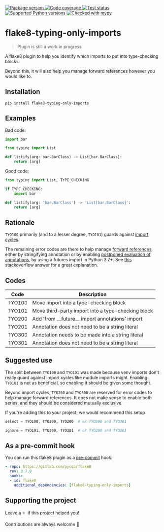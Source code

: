 <a href="https://pypi.org/project/flake8-typing-only-imports/">
    <img src="https://img.shields.io/pypi/v/flake8-typing-only-imports.svg" alt="Package version">
</a>
<a href="https://codecov.io/gh/sondrelg/flake8-typing-only-imports">
    <img src="https://codecov.io/gh/sondrelg/flake8-typing-only-imports/branch/master/graph/badge.svg" alt="Code coverage">
</a>
<a href="https://pypi.org/project/flake8-typing-only-imports/">
    <img src="https://github.com/sondrelg/flake8-typing-only-imports/actions/workflows/testing.yml/badge.svg" alt="Test status">
</a>
<a href="https://pypi.org/project/flake8-typing-only-imports/">
    <img src="https://img.shields.io/badge/python-3.7%2B-blue" alt="Supported Python versions">
</a>
<a href="http://mypy-lang.org/">
    <img src="http://www.mypy-lang.org/static/mypy_badge.svg" alt="Checked with mypy">
</a>

# flake8-typing-only-imports

> Plugin is still a work in progress

A flake8 plugin to help you identify which imports to put into type-checking blocks.

Beyond this, it will also help you manage forward references however you would like to.

## Installation

```shell
pip install flake8-typing-only-imports
```

## Examples

Bad code:

```python
import bar

from typing import List

def listify(arg: bar.BarClass) -> List[bar.BarClass]:
    return [arg]
```

Good code:

```python
from typing import List, TYPE_CHECKING

if TYPE_CHECKING:
    import bar

def listify(arg: 'bar.BarClass') -> 'List[bar.BarClass]':
    return [arg]
```

## Rationale
`TYO100` primarily (and to a lesser degree, `TYO101`) guards against [import cycles](https://mypy.readthedocs.io/en/stable/runtime_troubles.html?highlight=TYPE_CHECKING#import-cycles).

The remaining error codes are there to help manage [forward references](https://mypy.readthedocs.io/en/stable/runtime_troubles.html?highlight=TYPE_CHECKING#class-name-forward-references),
either by stringifying annotation or by enabling [postponed evaluation of annotations](https://www.python.org/dev/peps/pep-0563/), by
using a futures import in Python 3.7+. See [this](https://stackoverflow.com/a/55344418/8083459) stackoverflow answer for a great explanation.

## Codes

| Code   | Description                                         |
|--------|-----------------------------------------------------|
| TYO100 | Move import into a type-checking block  |
| TYO101 | Move third-party import into a type-checking block |
| TYO200 | Add 'from \_\_future\_\_ import annotations' import |
| TYO201 | Annotation does not need to be a string literal |
| TYO300 | Annotation needs to be made into a string literal |
| TYO301 | Annotation does not need to be a string literal |

## Suggested use

The split between `TYO100` and `TYO101` was made because venv imports don't really guard against import cycles like
module imports might. Enabling `TYO101` is not as beneficial, so enabling it should be given some thought.

Beyond import cycles, `TYO200` and `TYO300` are reserved for error codes to help manage forward references.
It does not make sense to enable both series, and they should be considered mutually exclusive.

If you're adding this to your project, we would recommend this setup

```python
select = TYO100, TYO200, TYO200  # or TYO300 and TYO301

ignore = TYO101, TYO300, TYO301  # or TYO200 and TYO201
```

## As a pre-commit hook

You can run this flake8 plugin as a [pre-commit](https://github.com/pre-commit/pre-commit) hook:

```yaml
- repo: https://gitlab.com/pycqa/flake8
  rev: 3.7.8
  hooks:
  - id: flake8
    additional_dependencies: [flake8-typing-only-imports]
```

## Supporting the project

Leave a&nbsp;⭐️&nbsp; if this project helped you!

Contributions are always welcome 👏
